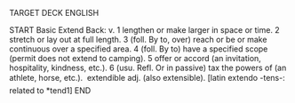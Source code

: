 TARGET DECK
ENGLISH

START
Basic
Extend
Back: v. 1 lengthen or make larger in space or time. 2 stretch or lay out at full length. 3 (foll. By to, over) reach or be or make continuous over a specified area. 4 (foll. By to) have a specified scope (permit does not extend to camping). 5 offer or accord (an invitation, hospitality, kindness, etc.). 6 (usu. Refl. Or in passive) tax the powers of (an athlete, horse, etc.).  extendible adj. (also extensible). [latin extendo -tens-: related to *tend1]
END
